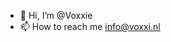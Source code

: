 - 👋 Hi, I’m @Voxxie
- 📫 How to reach me info@voxxi.nl

<!---
Voxxie/Voxxie is a ✨ special ✨ repository because its `README.md` (this file) appears on your GitHub profile.
You can click the Preview link to take a look at your changes.
--->

